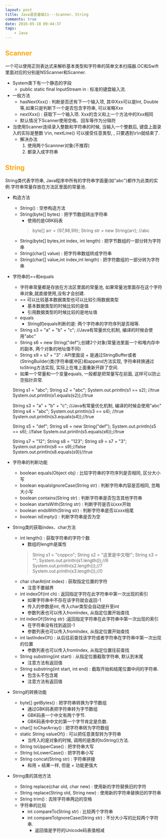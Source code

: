 ```yaml
---
layout: post
title: Java语言基础11---Scanner、String
comments: true
date: 2016-05-18 09:44:37
tags:
	- Java
---
```



## <font color=orange>Scanner</font>
一个可以使用正则表达式来解析基本类型和字符串的简单文本扫描器.OC和Swift里面对应的分别是NSScanner和Scanner.

<!--more-->

* System类下有一个静态的字段
	* public static final InputStream in : 标准的键盘输入流.
* 一般方法
	* hasNextXxx() : 判断是否还有下一个输入项, 其中Xxx可以是Int, Double等,如果只是判断下一个是否包含字符串, 可以省略Xxx
	* nextXxx() : 获取下一个输入项. Xxx的含义和上一个方法中的Xxx相同
	* 默认情况下Scanner使用空格、回车等作为分隔符
* 当使用Scanner连续录入整数和字符串的时候, 当输入一个整数后, 键盘上面录入的实际是整数 \r\n, nextLine() 可以接受任意类型, , 只要遇到\r\n就结束了.
	* 解决办法
		1. 使用两个Scannner对象(不推荐)
		2. 都录入成字符串


## <font color=orange>String</font>
String类代表字符串, Java程序中所有的字符串字面量(如"abc")都作为此类的实例.字符串常量存放在方法区里面的常量池.

* 构造方法
	* String() : 空参构造方法
	* String(byte[] bytes) : 把字节数组转出字符串
		* 使用的是GBK码表
		>	byte[] arr = {97,98,99};
String str = new String(arr); //abc
	* String(byte[] bytes,int index, int length) : 把字节数组的一部分转为字符串
	* String(char[] value) : 把字符串数组转成字符串
	* String(char[] value,int index,int length) : 把字符数组的一部分转为字符串
* 字符串的==和equals
	* 字符串常量都是存放在方法区里面的常量池, 如果常量池里面存在这个字符串对象,就直接使用,没有才会创建.
	* == 可以比较基本数据类型也可以比较引用数据类型
		* 基本数据类型的时候比较的是值
		* 引用数据类型的时候比较的是地址值
	* equals
		* String的equals判断的是: 两个字符串的字符序列是否相等.
	* String s3 = "a" + "b" + "c"; //Java有常量优化机制, 编译的时候会使用"abc"
	* String s6 = new String("def");创建2个对象(常量池里面一个和堆内存中的副本, 两个对象的地址值不同)
	* String s9 = s7 + "3" : API里面说 + 是通过StringBuffer或者(StringBuilder)类(字符串缓冲区)和append方法实现, 字符串转换通过toString方法实现, 实际上在堆上面重新开辟了空间.
	* 如果一个常量和一个变量equals, 一般都是把常量写在前面, 这样可以防止空指针异常.


	String s1 = "abc";
	String s2 = "abc";
	System.out.println(s1 == s2);  //true
	System.out.println(s1.equals(s2));//true
		
	String s3 = "a" + "b" + "c"; //Java有常量优化机制, 编译的时候会使用"abc"
	String s4 = "abc";
	System.out.println(s3 == s4); //true
	System.out.println(s3.equals(s4));//true
		
	String s5 = "def";
	String s6 = new String("def");
	System.out.println(s5 == s6); //false
	System.out.println(s5.equals(s6));//true

	String s7 = "12";
	String s8 = "123";
	String s9 = s7 + "3";
	System.out.println(s8 == s9);//false
	System.out.println(s8.equals(s9))//true

* 字符串的判断功能
	* boolean equals(Object obj) : 比较字符串的字符序列是否相同, 区分大小写
	* boolean equalsIgnoreCase(String str) : 判断字符串内容是否相同, 忽略大小写
	* boolean contains(String str) : 判断字符串是否包含其他字符串
	* boolean startsWith(String str) : 判断字符是否以xxx开始
	* boolean endsWith(String str) : 判断字符串是否以xxx结尾
	* boolean isEmpty() : 判断字符串是否为空

* String类的获取index、char方法
	* int length() : 获取字符串的字符个数
		* 数组的length是属性
		>	String s1 = "coppco";
		String s2 = "这里是中文哦!";
		String s3 = "";
		System.out.println(s1.length());//6
		System.out.println(s2.length());//7
		System.out.println(s3.length());//0
	* char charAt(int index) : 获取指定位置的字符
		* 注意不要越界
	* int indexOf(int ch) : 返回指定字符在此字符串中第一次出现的索引
		* 如果字符串中不存在该字符就会返回-1
		* 传入的参数是int, 传入char类型会自动提升至int
		* 参数列表也可以传入fromIndex, 从指定位置开始查找
	* int indexOf(String str) :返回指定字符串在此字符串中第一次出现的索引
		* 在字符串没有找到返回-1
		* 参数列表也可以传入fromIndex, 从指定位置开始查找
	* int lastIndexOf() : 从后往前查找该字符或者字符串在字符串中第一次出现的位置
		* 参数列表也可以传入fromIndex, 从指定位置往前查找
	* String substring(int start) : 从指定位置截取字符串, 默认到末尾
		* 注意方法有返回值
	* String substring(int start, int end) : 截取开始和结尾位置中间的字符串.
		* 包含头不包含尾
		* 注意方法有返回值
* String的转换功能
	* byte[] getBytes() : 把字符串转换为字节数组
		* 通过GBK码表把字符串转为字节数组
		* GBK码表一个中文有两个字节.
		* GBK码表中中文的第一个字节肯定是负数.
	* char[] toCharArray() : 把字符串转为字符数组
	* static String valueOf() : 可以把任意类型转为字符串
		* 当传入的是对象的时候, 调用的是类的toString()方法.
	* String toUpperCase() : 把字符串大写
	* String toLowerCase() : 把字符串小写
	* String concat(String str) : 字符串拼接
		* 和用 + 结果一样, 但是 + 功能更强大
* String类的其他方法
	* String replace(char old, char new) : 使用新的字符替换旧的字符
	* String replace(String old, String new) : 使用新的字符串替换旧的字符串
	* String trim() : 去除字符串两边的空格
	* 字符串的比较
		* int compareTo(String str) : 比较两个字符串
		* int compareToIgnoreCase(String str) : 不分大小写的比较两个字符串.
			* 返回值是字符的Unicode码表值相减
